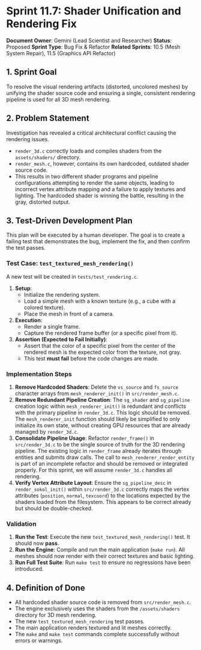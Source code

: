 # Sprint 11.7: Shader Unification and Rendering Fix

**Document Owner**: Gemini (Lead Scientist and Researcher)
**Status**: Proposed
**Sprint Type**: Bug Fix & Refactor
**Related Sprints**: 10.5 (Mesh System Repair), 11.5 (Graphics API Refactor)

## 1. Sprint Goal

To resolve the visual rendering artifacts (distorted, uncolored meshes) by unifying the shader source code and ensuring a single, consistent rendering pipeline is used for all 3D mesh rendering.

## 2. Problem Statement

Investigation has revealed a critical architectural conflict causing the rendering issues.

*   `render_3d.c` correctly loads and compiles shaders from the `assets/shaders/` directory.
*   `render_mesh.c`, however, contains its own hardcoded, outdated shader source code.
*   This results in two different shader programs and pipeline configurations attempting to render the same objects, leading to incorrect vertex attribute mapping and a failure to apply textures and lighting. The hardcoded shader is winning the battle, resulting in the gray, distorted output.

## 3. Test-Driven Development Plan

This plan will be executed by a human developer. The goal is to create a failing test that demonstrates the bug, implement the fix, and then confirm the test passes.

### Test Case: `test_textured_mesh_rendering()`

A new test will be created in `tests/test_rendering.c`.

1.  **Setup**:
    *   Initialize the rendering system.
    *   Load a simple mesh with a known texture (e.g., a cube with a colored texture).
    *   Place the mesh in front of a camera.
2.  **Execution**:
    *   Render a single frame.
    *   Capture the rendered frame buffer (or a specific pixel from it).
3.  **Assertion (Expected to Fail Initially)**:
    *   Assert that the color of a specific pixel from the center of the rendered mesh is the expected color from the texture, not gray.
    *   This test **must fail** before the code changes are made.

### Implementation Steps

1.  **Remove Hardcoded Shaders**: Delete the `vs_source` and `fs_source` character arrays from `mesh_renderer_init()` in `src/render_mesh.c`.
2.  **Remove Redundant Pipeline Creation**: The `sg_shader` and `sg_pipeline` creation logic within `mesh_renderer_init()` is redundant and conflicts with the primary pipeline in `render_3d.c`. This logic should be removed. The `mesh_renderer_init` function should likely be simplified to only initialize its own state, without creating GPU resources that are already managed by `render_3d.c`.
3.  **Consolidate Pipeline Usage**: Refactor `render_frame()` in `src/render_3d.c` to be the single source of truth for the 3D rendering pipeline. The existing logic in `render_frame` already iterates through entities and submits draw calls. The call to `mesh_renderer_render_entity` is part of an incomplete refactor and should be removed or integrated properly. For this sprint, we will assume `render_3d.c` handles all rendering.
4.  **Verify Vertex Attribute Layout**: Ensure the `sg_pipeline_desc` in `render_sokol_init()` within `src/render_3d.c` correctly maps the vertex attributes (`position`, `normal`, `texcoord`) to the locations expected by the shaders loaded from the filesystem. This appears to be correct already but should be double-checked.

### Validation

1.  **Run the Test**: Execute the new `test_textured_mesh_rendering()` test. It should now **pass**.
2.  **Run the Engine**: Compile and run the main application (`make run`). All meshes should now render with their correct textures and basic lighting.
3.  **Run Full Test Suite**: Run `make test` to ensure no regressions have been introduced.

## 4. Definition of Done

*   All hardcoded shader source code is removed from `src/render_mesh.c`.
*   The engine exclusively uses the shaders from the `/assets/shaders` directory for 3D mesh rendering.
*   The new `test_textured_mesh_rendering` test passes.
*   The main application renders textured and lit meshes correctly.
*   The `make` and `make test` commands complete successfully without errors or warnings.

